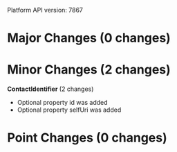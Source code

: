 Platform API version: 7867




# Major Changes (0 changes)


# Minor Changes (2 changes)

**ContactIdentifier** (2 changes)

* Optional property id was added
* Optional property selfUri was added


# Point Changes (0 changes)
